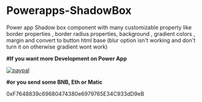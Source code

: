 # Powerapps-ShadowBox
Power app Shadow box component with many customizable property like border properties , border radius properties, background , gradient colors , margin and convert to button html base (blur option isn't working and don't turn it on otherwise gradient wont work)


**#If you want more Development on Power App**

[![paypal](https://www.paypalobjects.com/en_US/i/btn/btn_donateCC_LG.gif)]([kumar.aman0031@gmail.com](https://paypal.me/rkroy007?country.x=IN&locale.x=en_GB))

**#or you send some BNB, Eth or Matic** 

0xF7648839c69680474380e6979765E34C933dD9eB
